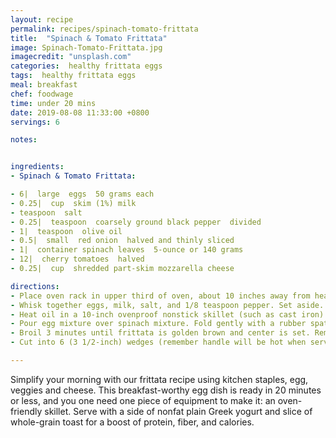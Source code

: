 ```yaml
---
layout: recipe
permalink: recipes/spinach-tomato-frittata
title:  "Spinach & Tomato Frittata"
image: Spinach-Tomato-Frittata.jpg
imagecredit: "unsplash.com"
categories:  healthy frittata eggs
tags:  healthy frittata eggs
meal: breakfast
chef: foodwage
time: under 20 mins
date: 2019-08-08 11:33:00 +0800
servings: 6

notes:


ingredients:
- Spinach & Tomato Frittata:

- 6|  large  eggs  50 grams each
- 0.25|  cup  skim (1%) milk
- teaspoon  salt
- 0.25|  teaspoon  coarsely ground black pepper  divided
- 1|  teaspoon  olive oil
- 0.5|  small  red onion  halved and thinly sliced
- 1|  container spinach leaves  5-ounce or 140 grams
- 12|  cherry tomatoes  halved
- 0.25|  cup  shredded part-skim mozzarella cheese

directions:
- Place oven rack in upper third of oven, about 10 inches away from heat; preheat broiler.
- Whisk together eggs, milk, salt, and 1/8 teaspoon pepper. Set aside.
- Heat oil in a 10-inch ovenproof nonstick skillet (such as cast iron) over medium heat. Add onion and cook, stirring often, 3 or until tender. Stir in spinach; cover and cook, tossing occasionally with tongs, 2 minutes or until wilted.
- Pour egg mixture over spinach mixture. Fold gently with a rubber spatula to combine. Sprinkle top with tomatoes. Cook over medium heat for 4 minutes or until edges begin to set and bottom is cooked. Place in oven.
- Broil 3 minutes until frittata is golden brown and center is set. Remove from oven; sprinkle with mozzarella cheese and remaining 1/8 teaspoon pepper. Broil 1 minute or until cheese melts.
- Cut into 6 (3 1/2-inch) wedges (remember handle will be hot when serving). Serve immediately.

---
```


Simplify your morning with our frittata recipe using kitchen staples, egg, veggies and cheese. This breakfast-worthy egg dish is ready in 20 minutes or less, and you one need one piece of equipment to make it: an oven-friendly skillet. Serve with a side of nonfat plain Greek yogurt and slice of whole-grain toast for a boost of protein, fiber, and calories.